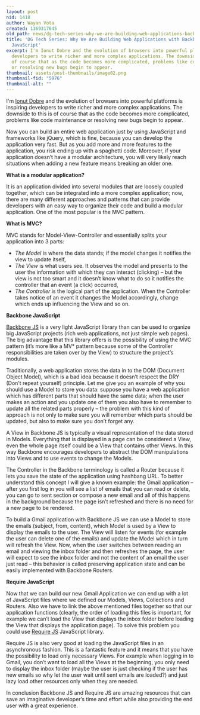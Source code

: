 ```yaml
---
layout: post
nid: 1418
author: Wayan Vota
created: 1369317645
old_path: news/dg-tech-series-why-we-are-building-web-applications-backbone-and-require-javascript
title: 'DG Tech Series: Why We Are Building Web Applications with Backbone and Require
  JavaScript'
excerpt: I'm Ionut Dobre and the evolution of browsers into powerful platforms is inspiring
  developers to write richer and more complex applications. The downside to this is
  of course that as the code becomes more complicated, problems like code maintenance
  or resolving new bugs begin to appear.
thumbnail: assets/post-thumbnails/image02.png
thumbnail-fid: "5976"
thumbnail-alt: ""
---
```


I'm [Ionut Dobre](http://www.ionutdobre.com/about/) and the evolution of browsers into powerful platforms is inspiring developers to write richer and more complex applications. The downside to this is of course that as the code becomes more complicated, problems like code maintenance or resolving new bugs begin to appear.

Now you can build an entire web application just by using JavaScript and frameworks like jQuery, which is fine, because you can develop the application very fast. But as you add more and more features to the application, you risk ending up with a spaghetti code. Moreover, if your application doesn’t have a modular architecture, you will very likely reach situations when adding a new feature means breaking an older one.

**What is a modular application?**

It is an application divided into several modules that are loosely coupled together, which can be integrated into a more complex application; now, there are many different approaches and patterns that can provide developers with an easy way to organize their code and build a modular application. One of the most popular is the MVC pattern.

**What is MVC?**

MVC stands for Model-View-Controller and essentially splits your application into 3 parts:

- *The Model* is where the data stands; if the model changes it notifies the view to update itself,
- *The View* is what users see. It observes the model and presents to the user the information with which they can interact (clicking) – but the view is not too smart and it doesn’t know what to do so it notifies the controller that an event (a click) occurred,
- *The Controller* is the logical part of the application. When the Controller takes notice of an event it changes the Model accordingly, change which ends up influencing the View and so on.

**Backbone JavaScript**

[Backbone JS](http://backbonejs.org/) is a very light JavaScript library than can be used to organize big JavaScript projects (rich web applications, not just simple web pages). The big advantage that this library offers is the possibility of using the MVC pattern (it’s more like a MV* pattern because some of the Controller responsibilities are taken over by the View) to structure the project’s modules.

Traditionally, a web application stores the data in to the DOM (Document Object Model), which is a bad idea because it doesn’t respect the DRY (Don’t repeat yourself) principle. Let me give you an example of why you should use a Model to store you data: suppose you have a web application which has different parts that should have the same data; when the user makes an action and you update one of them you also have to remember to update all the related parts properly – the problem with this kind of approach is not only to make sure you will remember which parts should be updated, but also to make sure you don’t forget any.

A View in Backbone JS is typically a visual representation of the data stored in Models. Everything that is displayed in a page can be considered a View, even the whole page itself could be a View that contains other Views. In this way Backbone encourages developers to abstract the DOM manipulations into Views and to use events to change the Models.

The Controller in the Backbone terminology is called a Router because it lets you save the state of the application using hashbang URL. To better understand this concept I will give a known example: the Gmail application – after you first log in you will see a list of emails that you can read or delete, you can go to sent section or compose a new email and all of this happens in the background because the page isn’t refreshed and there is no need for a new page to be rendered.

To build a Gmail application with Backbone JS we can use a Model to store the emails (subject, from, content), which Model is used by a View to display the emails to the user. The View will listen for events (for example the user can delete one of the emails) and update the Model which in turn will refresh the View. Now, when the user switches between reading an email and viewing the inbox folder and then refreshes the page, the user will expect to see the inbox folder and not the content of an email the user just read – this behavior is called preserving application state and can be easily implemented with Backbone Routers.

**Require JavaScript**

Now that we can build our new Gmail Application we can end up with a lot of JavaScript files where we defined our Models, Views, Collections and Routers. Also we have to link the above mentioned files together so that our application functions (clearly, the order of loading this files is important, for example we can’t load the View that displays the inbox folder before loading the View that displays the application page). To solve this problem you could use [Require JS](http://requirejs.org/) JavaScript library.

Require JS is also very good at loading the JavaScript files in an asynchronous fashion. This is a fantastic feature and it means that you have the possibility to load only necessary Views. For example when logging in to Gmail, you don’t want to load all the Views at the beginning, you only need to display the inbox folder (maybe the user is just checking if the user has new emails so why let the user wait until sent emails are loaded?) and just lazy load other resources only when they are needed.

In conclusion Backbone JS and Require JS are amazing resources that can save an imaginative developer’s time and effort while also providing the end user with a great experience.


